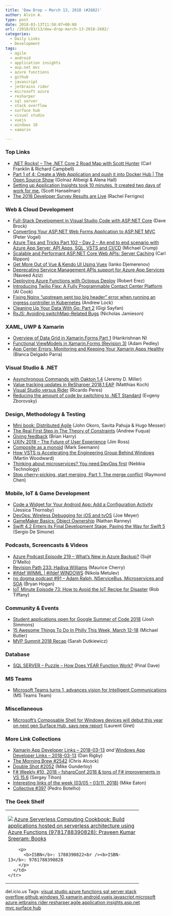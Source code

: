 ```yaml
---
title: 'Dew Drop – March 13, 2018 (#2682)'
author: Alvin A.
type: post
date: 2018-03-13T11:50:07+00:00
url: /2018/03/13/dew-drop-march-13-2018-2682/
categories:
  - Daily Links
  - Development
tags:
  - agile
  - android
  - application insights
  - asp.net mvc
  - azure functions
  - github
  - javascript
  - jetbrains rider
  - microsoft azure
  - resharper
  - sql server
  - stack overflow
  - surface hub
  - visual studio
  - vuejs
  - windows 10
  - xamarin

---
```

### <a name="top"></a>Top Links

  * <a href="http://www.dotnetrocks.com/default.aspx?ShowNum=1527" target="_blank">.NET Rocks! &#8211; The .NET Core 2 Road Map with Scott Hunter</a> (Carl Franklin & Richard Campbell)
  * <a href="https://channel9.msdn.com/Shows/The-Open-Source-Show/Part-1-of-4-Create-a-Web-Application-and-push-it-into-Docker-Hub?WT.mc_id=DX_MVP4025064" target="_blank">Part 1 of 4: Create a Web Application and push it into Docker Hub | The Open Source Show</a> (Golnaz Alibeigi & Alena Hall)
  * <a href="http://feeds.hanselman.com/~/532136492/0/scotthanselman~Setting-up-Application-Insights-took-minutes-It-created-two-days-of-work-for-me.aspx" target="_blank">Setting up Application Insights took 10 minutes. It created two days of work for me.</a> (Scott Hanselman)
  * <a href="https://stackoverflow.blog/2018/03/13/2018-developer-survey-results-live/" target="_blank">The 2018 Developer Survey Results are Live</a> (Rachel Ferrigno)



### <a name="web"></a>Web & Cloud Development

  * <a href="https://daveabrock.com/2018/03/05/full-stack-development-in-vs-code-with-asp-net-core/" target="_blank">Full-Stack Development in Visual Studio Code with ASP.NET Core</a> (Dave Brock)
  * <a href="https://visualstudiomagazine.com/blogs/tool-tracker/2018/02/web-forms-to-mvc.aspx" target="_blank">Converting Your ASP.NET Web Forms Application to ASP.NET MVC</a> (Peter Vogel)
  * <a href="https://www.michaelcrump.net/azure-tips-and-tricks102/" target="_blank">Azure Tips and Tricks Part 102 &#8211; Day 2 &#8211; An end to end scenario with Azure App Server, API Apps, SQL, VSTS and CI/CD</a> (Michael Crump)
  * <a href="https://www.carlrippon.com/scalable-and-performant-asp-net-core-web-apis-server-caching/" target="_blank">Scalable and Performant ASP.NET Core Web APIs: Server Caching</a> (Carl Rippon)
  * <a href="https://www.telerik.com/blogs/get-more-out-of-vue-kendo-ui-using-vuex" target="_blank">Get More Out of Vue & Kendo UI Using Vuex</a> (Ianko Djemerenov)
  * <a href="https://blogs.msdn.microsoft.com/appserviceteam/2018/03/12/deprecating-service-management-apis-support-for-azure-app-services/" target="_blank">Deprecating Service Management APIs support for Azure App Services</a> (Naveed Aziz)
  * <a href="https://octopus.com/blog/azure-functions" target="_blank">Deploying Azure Functions with Octopus Deploy</a> (Robert Erez)
  * <a href="https://twilioinc.wpengine.com/2018/03/twilio-flex-contact-center-platform.html" target="_blank">Introducing Twilio Flex: A Fully Programmable Contact Center Platform</a> (Al Cook)
  * <a href="https://andrewlock.net/fixing-nginx-upstream-sent-too-big-header-error-when-running-an-ingress-controller-in-kubernetes/" target="_blank">Fixing Nginx &#8220;upstream sent too big header&#8221; error when running an ingress controller in Kubernetes</a> (Andrew Lock)
  * <a href="https://code.tutsplus.com/tutorials/cleaning-up-your-data-with-go-part-2--cms-30360" target="_blank">Cleaning Up Your Data With Go: Part 2</a> (Gigi Sayfan)
  * <a href="https://blog.angularindepth.com/switchmap-bugs-b6de69155524?source=rss----e5ed704095b---4" target="_blank">RxJS: Avoiding switchMap-Related Bugs</a> (Nicholas Jamieson)



### <a name="silverlight"></a>XAML, UWP & Xamarin

  * <a href="https://www.syncfusion.com/blogs/post/overview-of-data-grid-in-xamarin-forms-part-1.aspx" target="_blank">Overview of Data Grid in Xamarin.Forms Part 1</a> (Harikrishnan N)
  * <a href="https://xamarinhelp.com/functional-viewmodels-in-xamarin-forms-revision-3/" target="_blank">Functional ViewModels in Xamarin.Forms (Revision 3)</a> (Adam Pedley)
  * <a href="https://blogs.msdn.microsoft.com/vsappcenter/app-center-errors-monitoring-and-keeping-your-xamarin-apps-healthy/" target="_blank">App Center Errors: Monitoring and Keeping Your Xamarin Apps Healthy</a> (Blanca Delgado Parra)



### <a name="dotnet"></a>Visual Studio & .NET

  * <a href="https://jeremydmiller.com/2018/03/12/asynchronous-commands-with-oakton-1-4/" target="_blank">Asynchronous Commands with Oakton 1.4</a> (Jeremy D. Miller)
  * <a href="https://blog.jetbrains.com/dotnet/2018/03/12/value-tracking-updates-resharper-2018-1-eap/" target="_blank">Value tracking updates in ReSharper 2018.1 EAP</a> (Matthias Koch)
  * <a href="https://stackify.com/visual-studio-rider/" target="_blank">Visual Studio versus Rider</a> (Ricardo Peres)
  * <a href="https://smellyc0de.wordpress.com/2018/03/12/reducing-the-amount-of-code-by-switching-to-net-standard/" target="_blank">Reducing the amount of code by switching to .NET Standard</a> (Evgeny Zborovsky)



### <a name="design"></a>Design, Methodology & Testing

  * <a href="http://www.infoq.com/minibooks/distributed-agile?utm_campaign=infoq_content&utm_source=infoq&utm_medium=feed&utm_term=global" target="_blank">Mini book: Distributed Agile</a> (John Okoro, Savita Pahuja & Hugo Messer)
  * <a href="http://feedproxy.google.com/~r/LeadingAgile/~3/SPKe1cHi1z4/" target="_blank">The Real First Step in The Theory of Constraints</a> (Andrew Fuqua)
  * <a href="https://blogs.msdn.microsoft.com/bharry/2018/03/12/giving-feedback/" target="_blank">Giving feedback</a> (Brian Harry)
  * <a href="https://www.infragistics.com/community/blogs/b/infragistics/posts/uxify-2018-the-future-of-user-experience" target="_blank">UXify 2018 – The Future of User Experience</a> (Jim Ross)
  * <a href="http://blog.ploeh.dk/2018/03/12/composite-as-a-monoid/" target="_blank">Composite as a monoid</a> (Mark Seemann)
  * <a href="https://blogs.msdn.microsoft.com/devops/2018/03/12/how-vsts-is-accelerating-the-engineering-group-behind-windows/" target="_blank">How VSTS is Accelerating the Engineering Group Behind Windows</a> (Martin Woodward)
  * <a href="https://www.red-gate.com/blog/database-devops/thinking-microservices-need-devops-first-nebbia" target="_blank">Thinking about microservices? You need DevOps first</a> (Nebbia Technology)
  * <a href="https://blogs.msdn.microsoft.com/oldnewthing/20180312-00/?p=98215" target="_blank">Stop cherry-picking, start merging, Part 1: The merge conflict</a> (Raymond Chen)



### <a name="mobile"></a>Mobile, IoT & Game Development

  * <a href="https://code.tutsplus.com/tutorials/code-a-widget-for-your-android-app-updating-the-widget-continued--cms-30669" target="_blank">Code a Widget for Your Android App: Add a Configuration Activity</a> (Jessica Thornsby)
  * <a href="https://iwritecodesometimes.net/2018/03/12/devops-wireless-debugging-for-ios-and-tvos/" target="_blank">DevOps: Wireless Debugging for iOS and tvOS</a> (Joe Meyer)
  * <a href="https://developer.amazon.com/blogs/appstore/post/20e91d71-50b7-4215-9e6b-f5c88328c335/gamemaker-basics-object-ownership" target="_blank">GameMaker Basics: Object Ownership</a> (Nathan Ranney)
  * <a href="http://www.infoq.com/news/2018/03/swift-4.2-release-process?utm_campaign=infoq_content&utm_source=infoq&utm_medium=feed&utm_term=global" target="_blank">Swift 4.2 Enters its Final Development Stage, Paving the Way for Swift 5</a> (Sergio De Simone)



### <a name="podcasts"></a>Podcasts, Screencasts & Videos

  * <a href="http://azpodcast.azurewebsites.net/post/Episode-219-Whats-New-in-Azure-Backup" target="_blank">Azure Podcast Episode 219 &#8211; What&#8217;s New in Azure Backup?</a> (Sujit D&#8217;Mello)
  * <a href="http://revisionpath.simplecast.fm/hadiya-williams" target="_blank">Revision Path 233: Hadiya Williams</a> (Maurice Cherry)
  * <a href="https://channel9.msdn.com/Shows/ifdefWINDOWS/ifdef-WINML?WT.mc_id=DX_MVP4025064" target="_blank">#ifdef WINML | #ifdef WINDOWS</a> (Nikola Metulev)
  * <a href="http://feedproxy.google.com/~r/NoDogmaPodcast/~3/sdyipCB6Cjw/" target="_blank">no dogma podcast #91 &#8211; Adam Ralph, NServiceBus, Microservices and SOA</a> (Bryan Hogan)
  * <a href="http://robtiffany.com/iot-minute-episode-73-how-to-avoid-the-iot-recipe-for-disaster/" target="_blank">IoT Minute Episode 73: How to Avoid the IoT Recipe for Disaster</a> (Rob Tiffany)



### <a name="events"></a>Community & Events

  * <a href="http://feedproxy.google.com/~r/GDBcode/~3/f6FYdyuWnrc/student-applications-open-for-google.html" target="_blank">Student applications open for Google Summer of Code 2018</a> (Josh Simmons)
  * <a href="https://www.uwishunu.com/2018/03/15-awesome-things-philly-week-march-12-18/" target="_blank">15 Awesome Things To Do In Philly This Week, March 12-18</a> (Michael Butler)
  * <a href="http://www.sadukie.com/2018/03/12/mvp-summit-2018-recap/" target="_blank">MVP Summit 2018 Recap</a> (Sarah Dutkiewicz)



### <a name="sql"></a>Database

  * <a href="https://blog.sqlauthority.com/2018/03/13/sql-server-puzzle-year-function-work/" target="_blank">SQL SERVER – Puzzle – How Does YEAR Function Work?</a> (Pinal Dave)



### MS Teams<a name="sp"></a>

  * <a href="http://blogs.office.com/en-us/2018/03/12/microsoft-teams-turns-1-advances-vision-for-intelligent-communications/" target="_blank">Microsoft Teams turns 1, advances vision for Intelligent Communications</a> (MS Teams Team)



### <a name="misc"></a>Miscellaneous

  * <a href="http://feedproxy.google.com/~r/winbetadotorg/~3/UKo5w1vIONs/microsofts-composable-shell-for-windows-devices-will-debut-this-year-on-next-gen-surface-hub-says-new-report" target="_blank">Microsoft’s Composable Shell for Windows devices will debut this year on next gen Surface Hub, says new report</a> (Laurent Giret)



### <a name="links"></a>More Link Collections

  * <a href="https://www.allaboutxamarin.com/2018/03/xamarin-app-developer-links-2018-03-13/" target="_blank">Xamarin App Developer Links &#8211; 2018-03-13</a> _and_ <a href="https://www.windowsappdev.com/2018/03/windows-app-developer-links-2018-03-13/" target="_blank">Windows App Developer Links &#8211; 2018-03-13</a> (Dan Rigby)
  * <a href="http://feedproxy.google.com/~r/ReflectivePerspective/~3/Ol8u7zvNVS4/" target="_blank">The Morning Brew #2542</a> (Chris Alcock)
  * <a href="https://afreshcup.com/home/2018/03/13/double-shot-2052.html" target="_blank">Double Shot #2052</a> (Mike Gunderloy)
  * <a href="https://sergeytihon.com/2018/03/12/f-weekly-10-2018-fsharpconf-2018-tons-of-f-improvements-in-vs-15-6/" target="_blank">F# Weekly #10, 2018 – fsharpConf 2018 & tons of F# improvements in VS 15.6</a> (Sergey Tihon)
  * <a href="https://samestuffdifferentday.com/2018/03/12/interesting-links-of-the-week-03-05-03-11-2018/" target="_blank">Interesting links of the week (03/05 – 03/11, 2018)</a> (Mike Eaton)
  * <a href="http://feedproxy.google.com/~r/tympanus/~3/WmixLlr6ozM/" target="_blank">Collective #397</a> (Pedro Botelho)



### <a name="shelf"></a>The Geek Shelf

<div class="wlWriterEditableSmartContent" id="scid:7dc1bd33-94bd-46fd-a20b-0131235bcd47:1b0723c6-271d-4c9e-bfcf-ae702c882cd7" style="margin: 0px; padding: 0px; float: none; display: inline;">
  <table cellspacing="0" cellpadding="2" width="400" border="0" unselectable="on">
    <tr>
      <td valign="top" width="400">
        <p>
          <a title="Azure Serverless Computing Cookbook: Build applications hosted on serverless architecture using Azure Functions (9781788390828): Praveen Kumar Sreeram: Books" href="http://www.amazon.com/exec/obidos/ASIN/1788390822/amavin-20"><img data-recalc-dims="1" decoding="async" src="https://i0.wp.com/images-na.ssl-images-amazon.com/images/I/51d-JwNzpCL._AC_US218_.jpg?w=660&#038;ssl=1" border="0" align="left" style="float:left" />Azure Serverless Computing Cookbook: Build applications hosted on serverless architecture using Azure Functions (9781788390828): Praveen Kumar Sreeram: Books</a>
        </p>
        
        <p>
          <b>ISBN</b>: 1788390822<br /><b>ISBN-13</b>: 9781788390828
        </p>
      </td>
    </tr>
  </table>
</div>



<div class="wlWriterEditableSmartContent" id="scid:77ECF5F8-D252-44F5-B4EB-D463C5396A79:04661d1e-6c8c-4f2c-916e-df11a5b5220e" style="margin: 0px; padding: 0px; float: none; display: inline;">
  del.icio.us Tags: <a href="http://del.icio.us/popular/visual+studio" rel="tag">visual studio</a>,<a href="http://del.icio.us/popular/azure+functions" rel="tag">azure functions</a>,<a href="http://del.icio.us/popular/sql+server" rel="tag">sql server</a>,<a href="http://del.icio.us/popular/stack+overflow" rel="tag">stack overflow</a>,<a href="http://del.icio.us/popular/github" rel="tag">github</a>,<a href="http://del.icio.us/popular/windows+10" rel="tag">windows 10</a>,<a href="http://del.icio.us/popular/xamarin" rel="tag">xamarin</a>,<a href="http://del.icio.us/popular/android" rel="tag">android</a>,<a href="http://del.icio.us/popular/vuejs" rel="tag">vuejs</a>,<a href="http://del.icio.us/popular/javascript" rel="tag">javascript</a>,<a href="http://del.icio.us/popular/microsoft+azure" rel="tag">microsoft azure</a>,<a href="http://del.icio.us/popular/jetbrains+rider" rel="tag">jetbrains rider</a>,<a href="http://del.icio.us/popular/resharper" rel="tag">resharper</a>,<a href="http://del.icio.us/popular/agile" rel="tag">agile</a>,<a href="http://del.icio.us/popular/application+insights" rel="tag">application insights</a>,<a href="http://del.icio.us/popular/asp.net+mvc" rel="tag">asp.net mvc</a>,<a href="http://del.icio.us/popular/surface+hub" rel="tag">surface hub</a>
</div>